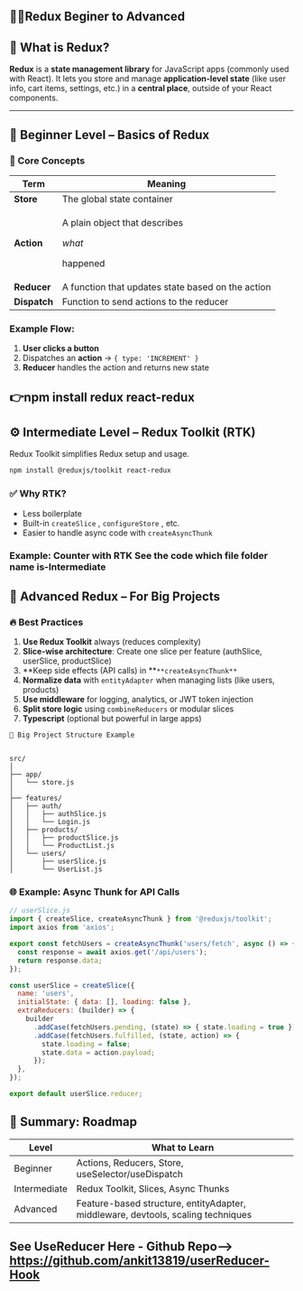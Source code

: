 ## 🚀🚀Redux Beginer to Advanced

## 🧠 What is Redux?
**Redux** is a **state management library** for JavaScript apps (commonly used with React). It lets you store and manage **application-level state** (like user info, cart items, settings, etc.) in a **central place**, outside of your React components.

---

## 🔰 Beginner Level – Basics of Redux
### 🔹 Core Concepts
| Term | Meaning |
| ----- | ----- |
| **Store** | The global state container |
| **Action** | <p>A plain object that describes </p><p>_what_</p><p> happened</p> |
| **Reducer** | A function that updates state based on the action |
| **Dispatch** | Function to send actions to the reducer |

### Example Flow:
1. **User clicks a button**
2. Dispatches an **action** → `{ type: 'INCREMENT' }` 
3. **Reducer** handles the action and returns new state

## 👉npm install redux react-redux

## ⚙️ Intermediate Level – Redux Toolkit (RTK)
Redux Toolkit simplifies Redux setup and usage.

```bash
npm install @reduxjs/toolkit react-redux
```
### ✅ Why RTK?
- Less boilerplate
- Built-in `createSlice` , `configureStore` , etc.
- Easier to handle async code with `createAsyncThunk` 

### Example: Counter with RTK See the code which file folder name is-Intermediate

## 🚀 Advanced Redux – For Big Projects
### 🔥 Best Practices
1. **Use Redux Toolkit** always (reduces complexity)
2. **Slice-wise architecture**: Create one slice per feature (authSlice, userSlice, productSlice)
3. **Keep side effects (API calls) in **`**createAsyncThunk**` 
4. **Normalize data** with `entityAdapter`  when managing lists (like users, products)
5. **Use middleware** for logging, analytics, or JWT token injection
6. **Split store logic** using `combineReducers`  or modular slices
7. **Typescript** (optional but powerful in large apps)
```
🧱 Big Project Structure Example
```
```

src/
│
├── app/
│   └── store.js
│
├── features/
│   ├── auth/
│   │   ├── authSlice.js
│   │   └── Login.js
│   ├── products/
│   │   ├── productSlice.js
│   │   └── ProductList.js
│   └── users/
│       ├── userSlice.js
│       └── UserList.js
```
### 🌐 Example: Async Thunk for API Calls

```js
// userSlice.js
import { createSlice, createAsyncThunk } from '@reduxjs/toolkit';
import axios from 'axios';

export const fetchUsers = createAsyncThunk('users/fetch', async () => {
  const response = await axios.get('/api/users');
  return response.data;
});

const userSlice = createSlice({
  name: 'users',
  initialState: { data: [], loading: false },
  extraReducers: (builder) => {
    builder
      .addCase(fetchUsers.pending, (state) => { state.loading = true })
      .addCase(fetchUsers.fulfilled, (state, action) => {
        state.loading = false;
        state.data = action.payload;
      });
  },
});

export default userSlice.reducer;
```
## 🔁 Summary: Roadmap
| Level | What to Learn |
| ----- | ----- |
| Beginner | Actions, Reducers, Store, useSelector/useDispatch |
| Intermediate | Redux Toolkit, Slices, Async Thunks |
| Advanced | Feature-based structure, entityAdapter, middleware, devtools, scaling techniques |

## See UseReducer Here - Github Repo--> https://github.com/ankit13819/userReducer-Hook


